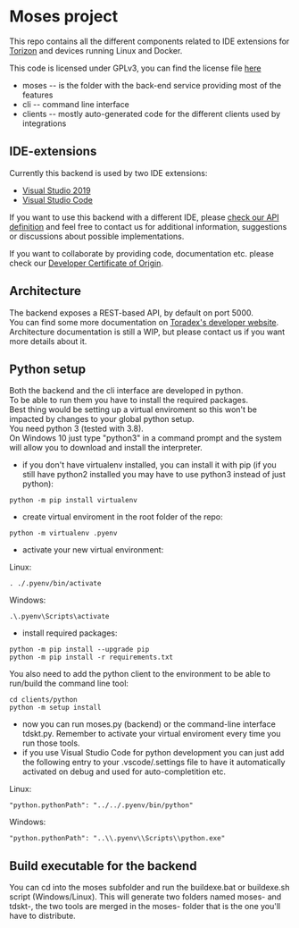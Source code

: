 # Moses project

This repo contains all the different components related to IDE extensions for [Torizon](https://www.toradex.com/operating-systems/torizon) and devices running Linux and Docker.

This code is licensed under GPLv3, you can find the license file [here](gpl-30.md)

- moses -- is the folder with the back-end service providing most of the features
- cli -- command line interface
- clients -- mostly auto-generated code for the different clients used by integrations

## IDE-extensions

Currently this backend is used by two IDE extensions:
- [Visual Studio 2019](https://marketplace.visualstudio.com/items?itemName=Toradex.toradex-torizon-ccpp-support)
- [Visual Studio Code](https://marketplace.visualstudio.com/items?itemName=Toradex.torizon)

If you want to use this backend with a different IDE, please [check our API definition](moses/swagger.yaml) and feel free to contact us for additional information, suggestions or discussions about possible implementations.

If you want to collaborate by providing code, documentation etc. please check our [Developer Certificate of Origin](dco.txt).

## Architecture

The backend exposes a REST-based API, by default on port 5000.  
You can find some more documentation on [Toradex's developer website](https://developer.toradex.com).  
Architecture documentation is still a WIP, but please contact us if you want more details about it.


## Python setup

Both the backend and the cli interface are developed in python.  
To be able to run them you have to install the required packages.  
Best thing would be setting up a virtual enviroment so this won't be impacted by changes to your global python setup.  
You need python 3 (tested with 3.8).  
On Windows 10 just type "python3" in a command prompt and the system will allow you to download and install the interpreter. 

* if you don't have virtualenv installed, you can install it with pip (if you still have python2 installed you may have to use python3 instead of just python):

```
python -m pip install virtualenv
```

* create virtual enviroment in the root folder of the repo:

```
python -m virtualenv .pyenv
```

* activate your new virtual environment:

Linux:

```
. ./.pyenv/bin/activate
```

Windows:

```
.\.pyenv\Scripts\activate
```

* install required packages:

```
python -m pip install --upgrade pip
python -m pip install -r requirements.txt
```

You also need to add the python client to the environment to be able to run/build the command line tool:

```
cd clients/python
python -m setup install
```

* now you can run moses.py (backend) or the command-line interface tdskt.py. Remember to activate your virtual enviroment every time you run those tools.
* if you use Visual Studio Code for python development you can just add the following entry to your .vscode/.settings file to have it automatically activated on debug and used for auto-completition etc.

Linux:

```
"python.pythonPath": "../../.pyenv/bin/python"
```

Windows: 

```
"python.pythonPath": "..\\.pyenv\\Scripts\\python.exe"
```

## Build executable for the backend

You can cd into the moses subfolder and run the buildexe.bat or buildexe.sh script (Windows/Linux). 
This will generate two folders named moses-<OS> and tdskt-<OS>, the two tools are merged in the moses-<OS> folder that is the one you'll have to distribute.
